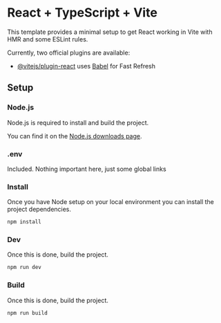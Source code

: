 # React + TypeScript + Vite

This template provides a minimal setup to get React working in Vite with HMR and some ESLint rules.

Currently, two official plugins are available:

-   [@vitejs/plugin-react](https://github.com/vitejs/vite-plugin-react/blob/main/packages/plugin-react/README.md) uses [Babel](https://babeljs.io/) for Fast Refresh

## Setup

### Node.js

Node.js is required to install and build the project.

You can find it on the [Node.js downloads page](https://nodejs.org/en).

### .env

Included. Nothing important here, just some global links

### Install

Once you have Node setup on your local environment you can install the project dependencies.

```bash
npm install
```

### Dev

Once this is done, build the project.

```bash
npm run dev
```

### Build

Once this is done, build the project.

```bash
npm run build
```

